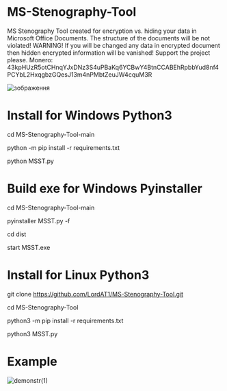 # MS-Stenography-Tool
MS Stenography Tool created for encryption vs. hiding your data in Microsoft Office Documents. The structure of the documents will be not violated! WARNING! If you will be changed any data in encrypted document then hidden encrypted information will be vanished! Support the project please. Monero: 43kpHUzR5otCHnqYJxDNz3S4uPBaKq6YCBwY4BtnCCABEhRpbbYud8nf4PCYbL2HxqgbzGQesJ13m4nPMbtZeuJW4cquM3R

![зображення](https://user-images.githubusercontent.com/34070575/146655544-2c30d218-4f2e-47ba-8d03-225a8ae89937.png)

# Install for Windows Python3

cd MS-Stenography-Tool-main

python -m pip install -r requirements.txt

python MSST.py

# Build exe for Windows Pyinstaller

cd MS-Stenography-Tool-main

pyinstaller MSST.py -f

cd dist

start MSST.exe

# Install for Linux Python3

git clone https://github.com/LordAT1/MS-Stenography-Tool.git

cd MS-Stenography-Tool

python3 -m pip install -r requirements.txt

python3 MSST.py

# Example
![demonstr(1)](https://user-images.githubusercontent.com/34070575/146655520-550919ae-6998-43c8-8c32-d8c885c737b3.gif)
